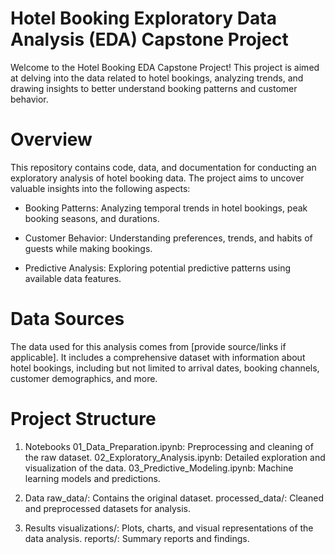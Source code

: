 # Hotel Booking Exploratory Data Analysis (EDA) Capstone Project
  Welcome to the Hotel Booking EDA Capstone Project! This project is aimed at delving into the data related to hotel 
  bookings, analyzing trends, and drawing insights to better understand booking patterns and customer behavior.

# Overview
  This repository contains code, data, and documentation for conducting an exploratory analysis of hotel booking data. The 
  project aims to uncover valuable insights into the following aspects:

* Booking Patterns: Analyzing temporal trends in hotel bookings, peak booking seasons, and durations.

* Customer Behavior: Understanding preferences, trends, and habits of guests while making bookings.

* Predictive Analysis: Exploring potential predictive patterns using available data features.

# Data Sources
The data used for this analysis comes from [provide source/links if applicable]. It includes a comprehensive dataset with information about hotel bookings, including but not limited to arrival dates, booking channels, customer demographics, and more.

# Project Structure

1. Notebooks
01_Data_Preparation.ipynb: Preprocessing and cleaning of the raw dataset.
02_Exploratory_Analysis.ipynb: Detailed exploration and visualization of the data.
03_Predictive_Modeling.ipynb: Machine learning models and predictions.

2. Data
raw_data/: Contains the original dataset.
processed_data/: Cleaned and preprocessed datasets for analysis.

3. Results
visualizations/: Plots, charts, and visual representations of the data analysis.
reports/: Summary reports and findings.
